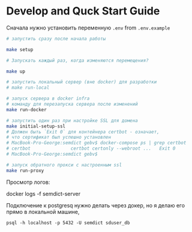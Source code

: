 # Develop and Quck Start Guide


Сначала нужно установить переменную
 `.env` from `.env.example`

```bash
# запустить сразу после начала работы

make setup

# Запускать каждый раз, когда изменяются перемещения?

make up

# запустить локальный сервер (вне docker) для разработки
# make run-local

# запуск сервера в docker infra
# команду для перезапуска сервера после изменений
make run-docker

# запустить один раз при настройке SSL для домена
make initial-setup-ssl
# Должен быть `Exit 0` для контейнера certbot - означает,
# что сертификат был успешно установлен
# MacBook-Pro-George:semdict gebv$ docker-compose ps | grep certbot
# certbot               certbot certonly --webroot ...   Exit 0
# MacBook-Pro-George:semdict gebv$

# запуск обратного прокси с настроенным ssl
make run-proxy
```


Просмотр логов:

docker logs -f semdict-server

Подключение к postgresq нужно делать через докер, но я делаю его прямо в локальной машине, 
```
psql -h localhost -p 5432 -U semdict sduser_db
```
